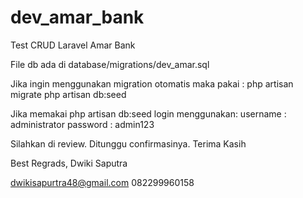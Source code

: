 # dev_amar_bank
Test CRUD Laravel Amar Bank

File db ada di database/migrations/dev_amar.sql

Jika ingin menggunakan migration otomatis maka pakai :
php artisan migrate
php artisan db:seed

Jika memakai php artisan db:seed login menggunakan:
username : administrator
password : admin123

Silahkan di review. Ditunggu confirmasinya.
Terima Kasih




Best Regrads,
Dwiki Saputra




dwikisapurtra48@gmail.com
082299960158
